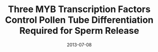---
title: "Three MYB Transcription Factors Control Pollen Tube Differentiation Required for Sperm Release"
citation: "Leydon AR, Beale KM, Woroniecka K, Castner E, Chen J, Horgan C, Palanivelu R, and Johnson MA. *Current Biology*. 2013."
date: '2013-07-08'
image: '/static/img/pub/2013_leydon.jpg'
doi: '10.1016/j.cub.2013.05.021'
pmid: '23791732'
biorxiv:
pdf: '/static/pdf/2013_leydon.pdf'
#links:
#- name: 
#  url: 
---